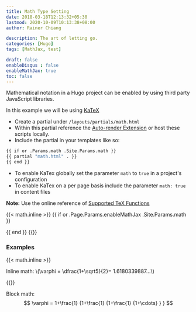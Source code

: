 ```yaml
---
title: Math Type Setting
date: 2018-03-18T12:13:32+05:30
lastmod: 2020-10-09T10:13:38+08:00
author: Rainer Chiang

description: The art of letting go.
categories: [Hugo]
tags: [MathJax, test]

draft: false
enableDisqus : false
enableMathJax: true
toc: false
---
```


Mathematical notation in a Hugo project can be enabled by using third party JavaScript libraries.

In this example we will be using [KaTeX](https://katex.org/)

- Create a partial under `/layouts/partials/math.html`
- Within this partial reference the [Auto-render Extension](https://katex.org/docs/autorender.html) or host these scripts locally.
- Include the partial in your templates like so:  

```bash
{{ if or .Params.math .Site.Params.math }}
{{ partial "math.html" . }}
{{ end }}
```

- To enable KaTex globally set the parameter `math` to `true` in a project's configuration
- To enable KaTex on a per page basis include the parameter `math: true` in content files

**Note:** Use the online reference of [Supported TeX Functions](https://katex.org/docs/supported.html)

{{< math.inline >}}
{{ if or .Page.Params.enableMathJax .Site.Params.math }}
<!-- KaTeX -->
<link rel="stylesheet" href="https://cdn.jsdelivr.net/npm/katex@0.11.1/dist/katex.min.css" integrity="sha384-zB1R0rpPzHqg7Kpt0Aljp8JPLqbXI3bhnPWROx27a9N0Ll6ZP/+DiW/UqRcLbRjq" crossorigin="anonymous">
<script defer src="https://cdn.jsdelivr.net/npm/katex@0.11.1/dist/katex.min.js" integrity="sha384-y23I5Q6l+B6vatafAwxRu/0oK/79VlbSz7Q9aiSZUvyWYIYsd+qj+o24G5ZU2zJz" crossorigin="anonymous"></script>
<script defer src="https://cdn.jsdelivr.net/npm/katex@0.11.1/dist/contrib/auto-render.min.js" integrity="sha384-kWPLUVMOks5AQFrykwIup5lo0m3iMkkHrD0uJ4H5cjeGihAutqP0yW0J6dpFiVkI" crossorigin="anonymous" onload="renderMathInElement(document.body);"></script>
{{ end }}
{{</ math.inline >}}

### Examples

{{< math.inline >}}
<p>
Inline math: \(\varphi = \dfrac{1+\sqrt5}{2}= 1.6180339887…\)
</p>
{{</ math.inline >}}

Block math:
$$
 \varphi = 1+\frac{1} {1+\frac{1} {1+\frac{1} {1+\cdots} } } 
$$